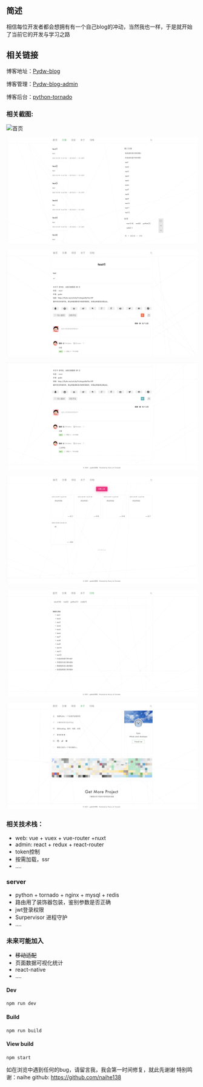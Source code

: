 ## 简述
相信每位开发者都会想拥有有一个自己blog的冲动，当然我也一样，于是就开始了当前它的开发与学习之路
## 相关链接

博客地址：[Pydw-blog](https://github.com/Iovedw/tornado-blog-web)

博客管理：[Pydw-blog-admin](https://github.com/Iovedw/tornado-blog-admin)

博客后台：[python-tornado](https://github.com/Iovedw/tornado-blog-servers)


### 相关截图:


![首页](./view-images/index.png)

![文章](./view-images/article.png)

![文章详情](./view-images/article_details.png)

![评论](./view-images/comment_article.png)

![留言](./view-images/message.png)

![归档](./view-images/archive.png)

![关于](./view-images/about.png)


### 相关技术栈：

+ web: vue + vuex + vue-router +nuxt
+ admin: react + redux + react-router
+ token控制
+ 按需加载，ssr
+ ....


### server

+ python + tornado + nginx + mysql + redis
+ 路由用了装饰器包装，鉴别参数是否正确
+ jwt登录权限
+ Surpervisor 进程守护
+ ....


### 未来可能加入

+ ~~移动适配~~
+ 页面数据可视化统计
+ react-native
+ ....

#### Dev

````
npm run dev
````

#### Build

````
npm run build
````

#### View build

````
npm start
````

如在浏览中遇到任何的bug，请留言我，我会第一时间修复，就此先谢谢
特别鸣谢：naihe  github: https://github.com/naihe138
